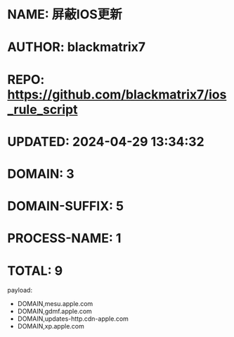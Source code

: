 # NAME: 屏蔽IOS更新
# AUTHOR: blackmatrix7
# REPO: https://github.com/blackmatrix7/ios_rule_script
# UPDATED: 2024-04-29 13:34:32
# DOMAIN: 3
# DOMAIN-SUFFIX: 5
# PROCESS-NAME: 1
# TOTAL: 9
payload:
  - DOMAIN,mesu.apple.com
  - DOMAIN,gdmf.apple.com
  - DOMAIN,updates-http.cdn-apple.com
  - DOMAIN,xp.apple.com
